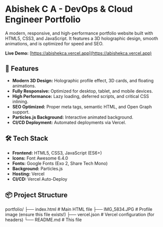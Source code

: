 # Abishek C A - DevOps & Cloud Engineer Portfolio

A modern, responsive, and high-performance portfolio website built with HTML5, CSS3, and JavaScript. It features a 3D holographic design, smooth animations, and is optimized for speed and SEO.

**Live Demo:** [https://abishekca.vercel.app](https://abishekca.vercel.app)

## 🚀 Features

- **Modern 3D Design:** Holographic profile effect, 3D cards, and floating animations.
- **Fully Responsive:** Optimized for desktop, tablet, and mobile devices.
- **High Performance:** Lazy loading, deferred scripts, and critical CSS inlining.
- **SEO Optimized:** Proper meta tags, semantic HTML, and Open Graph support.
- **Particles.js Background:** Interactive animated background.
- **CI/CD Deployment:** Automated deployments via Vercel.

## 🛠️ Tech Stack

- **Frontend:** HTML5, CSS3, JavaScript (ES6+)
- **Icons:** Font Awesome 6.4.0
- **Fonts:** Google Fonts (Exo 2, Share Tech Mono)
- **Background:** Particles.js
- **Hosting:** Vercel
- **CI/CD:** Vercel Auto-Deploy

## 📦 Project Structure

portfolio/
├── index.html # Main HTML file
├── IMG_5834.JPG # Profile image (ensure this file exists!)
├── vercel.json # Vercel configuration (for headers)
└── README.md # This file
